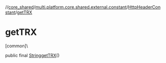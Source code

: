 //[core_shared](../../../index.md)/[multi.platform.core.shared.external.constant](../index.md)/[HttpHeaderConstant](index.md)/[getTRX](get-t-r-x.md)

# getTRX

[common]\

public final [String](https://developer.android.com/reference/kotlin/java/lang/String.html)[getTRX](get-t-r-x.md)()

